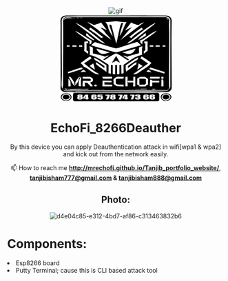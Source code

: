 <div align="center">
    <img src="" alt="gif" width="730" height="auto" />

</div>

<div align="center">
  <img src="https://github.com/MrEchoFi/MrEchoFi/raw/4274f537dec313ac7dde4403fe0fae24259beade/Mr.EchoFi-New-Logo-with-ASCII.jpg" alt="logo" width="265" height="auto" />
  <h1>EchoFi_8266Deauther</h1>
   
  <p>
   By this device you can apply Deauthentication attack in wifi[wpa1 & wpa2] and kick out from the network easily. 
  </p>


  📫 How to reach me  **http://mrechofi.github.io/Tanjib_portfolio_website/**, **tanjibisham777@gmail.com & tanjibisham888@gmail.com**
## Photo:
![d4e04c85-e312-4bd7-af86-c313463832b6](https://github.com/user-attachments/assets/e267ef2d-0037-4113-b589-121dbf56fe36)

</div>

# Components:
<li> Esp8266 board</li>
<li> Putty Terminal; cause this is CLI based attack tool</li>
